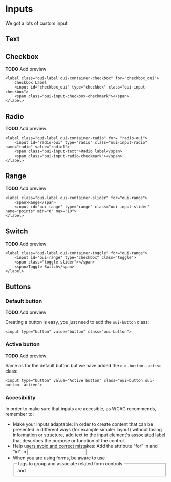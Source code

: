 # Inputs

We got a lots of custom input.


## Text 



## Checkbox 

**TODO**
Add preview

```
<label class="oui-label oui-container-checkbox" for="checkbox_oui">
    Checkbox Label        
    <input id="checkbox_oui" type="checkbox" class="oui-input-checkbox">
    <span class="oui-input-checkbox-checkmark"></span>
</label>  
```


## Radio

**TODO**
Add preview

```
<label class="oui-label oui-container-radio" for= "radio-oui">
    <input id="radio-oui" type="radio" class="oui-input-radio" name="radio" value="radio1">
    <span class="oui-input-text">Radio label</span>
    <span class="oui-input-radio-checkmark"></span>
</label>
```

## Range

**TODO**
Add preview

```
<label class="oui-label oui-container-slider" for="oui-range">
    <span>Range</span>
    <input id="oui-range" type="range" class="oui-input-slider" name="points" min="0" max="10">
</label>
```


## Switch

**TODO**
Add preview

```
<label class="oui-label oui-container-toggle" for="oui-range">
    <input id="oui-range" type="checkbox" class="toggle">
    <span class="toggle-slider"></span>
    <span>Toggle Switch</span>
</label>
```

## Buttons

### Default button

**TODO**
Add preview

Creating a button is easy, you just need to add the ```oui-button``` class:
```
<input type="button" value="button" class="oui-button">
```

### Active button

**TODO**
Add preview

Same as for the default button but we have added the ```oui-button--active``` class:
```
<input type="button" value="Active button" class="oui-button oui-button--active">
```

### Accesibility

In order to make sure that inputs are accesible, as WCAG recommends, remember to:

- Make your inputs adaptable: In order to create content that can be presented in different ways (for example simpler layout) without losing information or structure, add text to the input element's associated label that describes the purpose or function of the control. 
- Help users avoid and correct mistakes: Add the attribute "for" in <label>  and "id" in <input>
- When you are using forms, be aware to use <fieldset> and <legend> tags to group and associate related form controls.